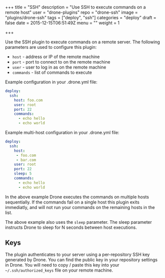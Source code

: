 +++
title = "SSH"
description = "Use SSH to execute commands on a remote host"
user = "drone-plugins"
repo = "drone-ssh"
image = "plugins/drone-ssh"
tags = ["deploy", "ssh"]
categories = "deploy"
draft = false
date = 2015-12-15T06:51:49Z
menu = ""
weight = 1

+++

Use the SSH plugin to execute commands on a remote server. The following parameters are used to configure this plugin:

* `host` - address or IP of the remote machine
* `port` - port to connect to on the remote machine
* `user` - user to log in as on the remote machine
* `commands` - list of commands to execute

Example configuration in your .drone.yml file:

```yaml
deploy:
  ssh:
    host: foo.com
    user: root
    port: 22
    commands:
      - echo hello
      - echo world
```

Example multi-host configuration in your .drone.yml file:

```yaml
deploy:
  ssh:
    host:
     - foo.com
     - bar.com
    user: root
    port: 22
    sleep: 5
    commands:
      - echo hello
      - echo world
```

In the above example Drone executes the commands on multiple hosts sequentially. If the commands fail on a single host this plugin exits immediatly, and will not run your commands on the remaining hosts in the list.

The above example also uses the `sleep` parameter. The sleep parameter instructs Drone to sleep for N seconds between host executions.

## Keys

The plugin authenticates to your server using a per-repository SSH key generated by Drone. You can find the public key in your repository settings in Drone. You will need to copy / paste this key into your `~/.ssh/authorized_keys` file on your remote machine.
